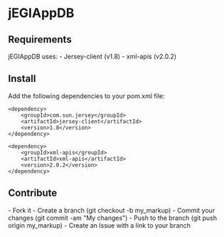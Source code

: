 # jEGIAppDB

<h2>Requirements</h2>
jEGIAppDB uses:
- Jersey-client (v1.8)
- xml-apis (v2.0.2)

<h2>Install</h2>
Add the following dependencies to your pom.xml file:

    <dependency>
        <groupId>com.sun.jersey</groupId>
        <artifactId>jersey-client</artifactId>
        <version>1.8</version>
    </dependency>

    <dependency>
        <groupId>xml-apis</groupId>
        <artifactId>xml-apis</artifactId>
        <version>2.0.2</version>
    </dependency>

<h2>Contribute</h2>
- Fork it
- Create a branch (git checkout -b my_markup)
- Commit your changes (git commit -am "My changes")
- Push to the branch (git push origin my_markup)
- Create an Issue with a link to your branch

